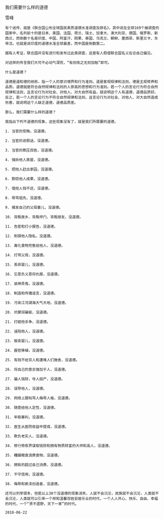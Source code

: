 我们需要什么样的道德

雪峰


    有个谣传，就是《联合国公布全球国民素质道德水准调查及排名》，其中说在全球169个被调查的国家中，名列前十的是日本、美国、法国、荷兰、瑞士、加拿大、澳大利亚、德国、俄罗斯、新西兰，而倒数十名是印度、中国、阿富汗、刚果、泰国、乌克兰、朝鲜、墨西哥、斯里兰卡、东帝汶。也就是说印度的道德水准全球最差，而中国是倒数第二。

    据有人考证，联合国并没有进行和发布过此类调查，这是有人假借联合国名义在论自己偏见。

    对这样的传言我们大可不必动气深究，“有则改之无则加勉”即可。

    什么是道德？

    道德是道和德的统称，指一个人的意识境界和行为准则。道是客观规律和法则，德是主观修养和品质。道德就是符合自然规律和法则的人崇高的思想和行为准则。若一个人的言论行为符合自然规律和法则，且言论行为对社会、对他人、对大自然有益，就说明这个人有道德，道德品质好。反之，若一个人的言论行为不符合自然规律和法则，且言论行为对社会、对他人、对大自然造成伤害，就说明这个人缺乏道德，道德品质差。

    那么，我们需要什么样的道德？

    我指出下列不道德的现象，这些现象没有了，就是我们所需要的道德。

    1. 当官的受贿，没道德。

    2. 当官的说假话，没道德。

    3. 当官的欺压百姓，没道德。

    4. 强拆他人房屋，没道德。

    5. 把他人赶出家园，没道德。

    6. 剽窃他人成果，没道德。

    7. 借他人钱不还，没道德。

    8. 辱骂祖先，没道德。

    9. 揭发自己的父母妻儿，没道德。

    10. 背叛故乡、背叛师门、背叛朋友，没道德。

    11. 告密和打小报告，没道德。

    12. 刺探他人隐私，没道德。

    13. 毒化食物兜售给他人，没道德。

    14. 打骂父母，没道德。

    15. 丢弃婴儿，没道德。

    16. 忘恩负义恩将仇报，没道德。

    17. 装神弄鬼，没道德。

    18. 制造和传播谣言，没道德。

    19. 污染江河湖海大气大地，没道德。

    20. 坑蒙拐骗偷，没道德。

    21. 打砸抢杀争，没道德。

    22. 诬陷他人，没道德。

    23. 贩卖婴儿，没道德。

    24. 器官移植，没道德。

    25. 有钱不给穷人和遭难人们施舍，没道德。

    26. 将自己的意志强加于人，没道德。

    27. 骗人钱财，夺人田产，没道德。

    28. 误导他人，没道德。

    29. 网络上跟帖骂人侮辱人格，没道德。

    30. 随意给他人定性，没道德。

    31. 牟取暴利，没道德。

    32. 医生从医院收益中提成，没道德。

    33. 欺负老实人，没道德。

    34. 修行修炼界谋取钱财和拥有物质财富的大师和高人，没道德。

    35. 糟蹋粮食浪费食物，没道德。

    36. 拥有的超过自己消费，没道德。

    37. 不守信用，没道德。

    38. 侮辱和亵渎创造者，没道德。

    还可以列举很多，但若以上38个没道德的现象消失，人就不会沉沦，民族就不会沉沦，人类就不会沉沦，人类就可以引来一个祥和温馨百姓安居乐业的时代，一个人人开心、快乐、自由、幸福的时代，一个“贤不遗野，天下一家”的时代。

    2018-06-22



